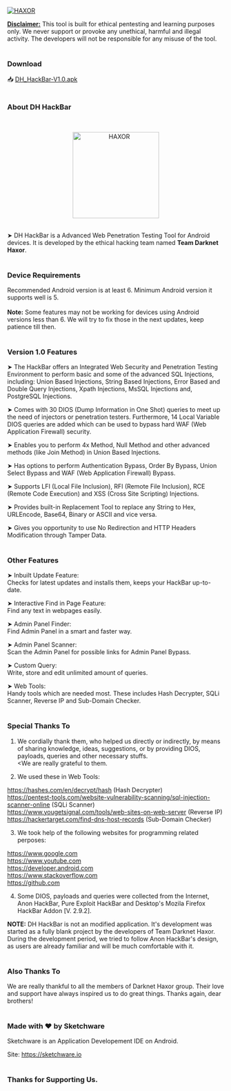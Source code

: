 <p> <a href="#"><img title="HAXOR" src="https://raw.githubusercontent.com/darknethaxor/picture/main/20210130_095536.png"> </a> </p>
<b><u>Disclaimer:</u></b> This tool is built for ethical pentesting and learning purposes only. We never support or provoke any unethical, harmful and illegal activity. The developers will not be responsible for any misuse of the tool.
<br>
<br>

### Download

📥 <a href="https://github.com/darknethaxor/DH-HackBar/raw/main/Latest.apk">DH_HackBar-V1.0.apk</a>
<br>
<br>

### About DH HackBar
<br>
<p align="center"> <a href="#"><img title="HAXOR" src="https://1.bp.blogspot.com/-ui9y_7kjZQQ/X65oQ5mMZ4I/AAAAAAAAADA/E7NzB1nhbpQn1J1mNGOX3Zx8WtJSrP5AwCLcBGAsYHQ/s320/20201113_170028.png" height="200" width="200"> </a> </p>
<br>
➤ DH HackBar is a Advanced Web Penetration Testing Tool for Android devices. It is developed by the ethical hacking team named <b>Team Darknet Haxor</b>.
<br>
<br>

### Device Requirements

Recommended Android version is at least 6. Minimum Android version it supports well is 5.
<br>
<br>
<b>Note:</b> Some features may not be working for devices using Android versions less than 6. We will try to fix those in the next updates, keep patience till then.
<br>
<br>

### Version 1.0 Features

➤ The HackBar offers an Integrated Web Security and Penetration Testing Environment to perform basic and some of the advanced SQL Injections, including:
Union Based Injections,
String Based Injections,
Error Based and Double Query Injections,
Xpath Injections,
MsSQL Injections and,
PostgreSQL Injections.

➤ Comes with 30 DIOS (Dump Information in One Shot) queries to meet up the need of injectors or penetration testers. Furthermore, 14 Local Variable DIOS queries are added which can be used to bypass hard WAF (Web Application Firewall) security.

➤ Enables you to perform 4x Method, Null Method and other advanced methods (like Join Method) in Union Based Injections.

➤ Has options to perform Authentication Bypass, Order By Bypass, Union Select Bypass and WAF (Web Application Firewall) Bypass.

➤ Supports LFI (Local File Inclusion), RFI (Remote File Inclusion), RCE (Remote Code Execution) and XSS (Cross Site Scripting) Injections.

➤ Provides built-in Replacement Tool to replace any String to Hex, URLEncode, Base64, Binary or ASCII and vice versa.

➤ Gives you opportunity to use No Redirection and HTTP Headers Modification through Tamper Data.
<br>
<br>

### Other Features

➤ Inbuilt Update Feature:
<br>
Checks for latest updates and installs them, keeps your HackBar up-to-date.

➤ Interactive Find in Page Feature:
<br>
Find any text in webpages easily.

➤ Admin Panel Finder:
<br>
Find Admin Panel in a smart and faster way.

➤ Admin Panel Scanner:
<br>
Scan the Admin Panel for possible links for Admin Panel Bypass.

➤ Custom Query:
<br>
Write, store and edit unlimited amount of queries.

➤ Web Tools:
<br>
Handy tools which are needed most. These includes Hash Decrypter, SQLi Scanner, Reverse IP and Sub-Domain Checker.
<br>
<br>

### Special Thanks To

1. We cordially thank them, who helped us directly or indirectly, by means of sharing knowledge, ideas, suggestions, or by providing DIOS, payloads, queries and other necessary stuffs. <br><We are really grateful to them.

2. We used these in Web Tools:

https://hashes.com/en/decrypt/hash (Hash Decrypter)<br>
https://pentest-tools.com/website-vulnerability-scanning/sql-injection-scanner-online (SQLi Scanner)<br>
https://www.yougetsignal.com/tools/web-sites-on-web-server (Reverse IP)<br>
https://hackertarget.com/find-dns-host-records (Sub-Domain Checker)

3. We took help of the following websites for programming related perposes:

https://www.google.com<br>
https://www.youtube.com<br>
https://developer.android.com<br>
https://www.stackoverflow.com<br>
https://github.com

4. Some DIOS, payloads and queries were collected from the Internet, Anon HackBar, Pure Exploit HackBar and Desktop's Mozila Firefox HackBar Addon [V. 2.9.2].

<b>NOTE:</b> DH HackBar is not an modified application. It's development was started as a fully blank project by the developers of Team Darknet Haxor. During the development period, we tried to follow Anon HackBar's design, as users are already familiar and will be much comfortable with it.
<br>
<br>

### Also Thanks To

We are really thankful to all the members of Darknet Haxor group. Their love and support have always inspired us to do great things. Thanks again, dear brothers!
<br>
<br>

### Made with ❤️ by Sketchware

Sketchware is an Application Developement IDE on Android.

Site: https://sketchware.io
<br>
<br>

### Thanks for Supporting Us.
